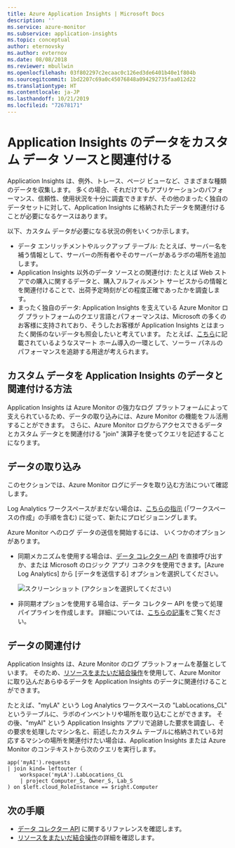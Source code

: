 ```yaml
---
title: Azure Application Insights | Microsoft Docs
description: ''
ms.service: azure-monitor
ms.subservice: application-insights
ms.topic: conceptual
author: eternovsky
ms.author: evternov
ms.date: 08/08/2018
ms.reviewer: mbullwin
ms.openlocfilehash: 03f802297c2ecaac0c126ed3de6401b40e1f804b
ms.sourcegitcommit: 1bd2207c69a0c45076848a094292735faa012d22
ms.translationtype: HT
ms.contentlocale: ja-JP
ms.lasthandoff: 10/21/2019
ms.locfileid: "72678171"
---
```

# <a name="correlating-application-insights-data-with-custom-data-sources"></a>Application Insights のデータをカスタム データ ソースと関連付ける

Application Insights は、例外、トレース、ページ ビューなど、さまざまな種類のデータを収集します。 多くの場合、それだけでもアプリケーションのパフォーマンス、信頼性、使用状況を十分に調査できますが、その他のまったく独自のデータセットに対して、Application Insights に格納されたデータを関連付けることが必要になるケースはあります。

以下、カスタム データが必要になる状況の例をいくつか示します。

- データ エンリッチメントやルックアップ テーブル: たとえば、サーバー名を補う情報として、サーバーの所有者やそのサーバーがあるラボの場所を追加します。 
- Application Insights 以外のデータ ソースとの関連付け: たとえば Web ストアでの購入に関するデータと、購入フルフィルメント サービスからの情報とを関連付けることで、出荷予定時刻がどの程度正確であったかを調査します。 
- まったく独自のデータ: Application Insights を支えている Azure Monitor ログ プラットフォームのクエリ言語とパフォーマンスは、Microsoft の多くのお客様に支持されており、そうしたお客様が Application Insights とはまったく関係のないデータも照会したいと考えています。 たとえば、[こちら](https://www.catapultsystems.com/blogs/using-log-analytics-and-a-special-guest-to-forecast-electricity-generation/)に記載されているようなスマート ホーム導入の一環として、ソーラー パネルのパフォーマンスを追跡する用途が考えられます。

## <a name="how-to-correlate-custom-data-with-application-insights-data"></a>カスタム データを Application Insights のデータと関連付ける方法 

Application Insights は Azure Monitor の強力なログ プラットフォームによって支えられているため、データの取り込みには、Azure Monitor の機能をフル活用することができます。 さらに、Azure Monitor ログからアクセスできるデータとカスタム データとを関連付ける "join" 演算子を使ってクエリを記述することになります。 

## <a name="ingesting-data"></a>データの取り込み

このセクションでは、Azure Monitor ログにデータを取り込む方法について確認します。

Log Analytics ワークスペースがまだない場合は、[こちらの指示](../learn/quick-collect-azurevm.md) (「ワークスペースの作成」の手順を含む) に従って、新たにプロビジョニングします。

Azure Monitor へのログ データの送信を開始するには、 いくつかのオプションがあります。

- 同期メカニズムを使用する場合は、[データ コレクター API](https://docs.microsoft.com/azure/log-analytics/log-analytics-data-collector-api) を直接呼び出すか、または Microsoft のロジック アプリ コネクタを使用できます。[Azure Log Analytics] から [データを送信する] オプションを選択してください。

  ![スクリーンショット (アクションを選択してください)](./media/custom-data-correlation/01-logic-app-connector.png)  

- 非同期オプションを使用する場合は、データ コレクター API を使って処理パイプラインを作成します。 詳細については、[こちらの記事](https://docs.microsoft.com/azure/log-analytics/log-analytics-create-pipeline-datacollector-api)をご覧ください。

## <a name="correlating-data"></a>データの関連付け

Application Insights は、Azure Monitor のログ プラットフォームを基盤としています。 そのため、[リソースをまたいだ結合操作](https://docs.microsoft.com/azure/log-analytics/log-analytics-cross-workspace-search)を使用して、Azure Monitor に取り込んだあらゆるデータを Application Insights のデータに関連付けることができます。

たとえば、"myLA" という Log Analytics ワークスペースの "LabLocations_CL" というテーブルに、ラボのインベントリや場所を取り込むことができます。 その後、"myAI" という Application Insights アプリで追跡した要求を調査し、その要求を処理したマシン名と、前述したカスタム テーブルに格納されている対応するマシンの場所を関連付けたい場合は、Application Insights または Azure Monitor のコンテキストから次のクエリを実行します。

```
app('myAI').requests
| join kind= leftouter (
    workspace('myLA').LabLocations_CL
    | project Computer_S, Owner_S, Lab_S
) on $left.cloud_RoleInstance == $right.Computer
```

## <a name="next-steps"></a>次の手順

- [データ コレクター API](https://docs.microsoft.com/azure/log-analytics/log-analytics-data-collector-api) に関するリファレンスを確認します。
- [リソースをまたいだ結合操作](https://docs.microsoft.com/azure/log-analytics/log-analytics-cross-workspace-search)の詳細を確認します。
